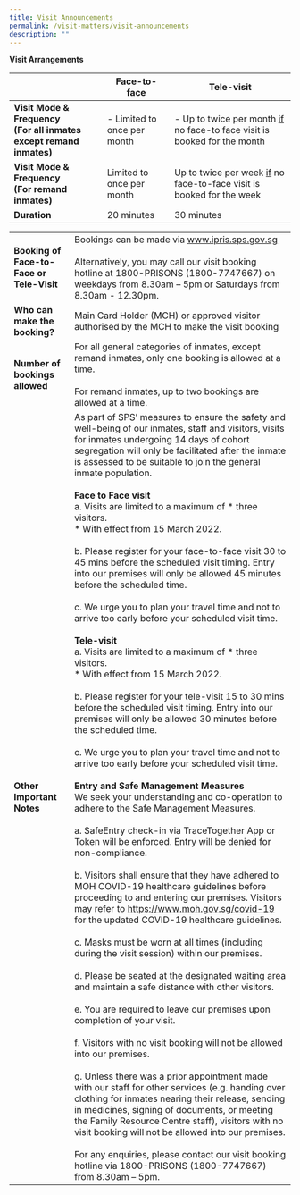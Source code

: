 ```yaml
---
title: Visit Announcements
permalink: /visit-matters/visit-announcements
description: ""
---
```

**Visit Arrangements**

|  |Face-to-face  | Tele-visit  |
| -------- | -------- | -------- |
|**Visit Mode & Frequency<br>(For all inmates except remand inmates)**| - Limited to once per month |- Up to twice per month <u>if</u> no face-to face visit is booked for the month|
|**Visit Mode & Frequency<br>(For remand inmates)**|Limited to once per month|Up to twice per week <u>if</u> no face-to-face visit is booked for the week|
|**Duration**|20 minutes|30 minutes  |

|  |  |
| -------- | -------- | 
| **Booking of Face-to-Face or Tele-Visit** |Bookings can be made via www.ipris.sps.gov.sg <br>&nbsp;<br>Alternatively, you may call our visit booking hotline at 1800-PRISONS (1800-7747667) on weekdays from 8.30am – 5pm or Saturdays from 8.30am - 12.30pm. |
|**Who can make the booking?**|Main Card Holder (MCH) or approved visitor authorised by the MCH to make the visit booking |
|**Number of bookings allowed** |For all general categories of inmates, except remand inmates, only one booking is allowed at a time.<br>&nbsp;<br>For remand inmates, up to two bookings are allowed at a time.|
|**Other Important Notes**|As part of SPS’ measures to ensure the safety and well-being of our inmates, staff and visitors, visits for inmates undergoing 14 days of cohort segregation will only be facilitated after the inmate is assessed to be suitable to join the general inmate population. <br>&nbsp;<br>**Face to Face visit** <br>a.       Visits are limited to a maximum of * three visitors.<br>* With effect from 15 March 2022.<br>&nbsp;<br>b.       Please register for your face-to-face visit 30 to 45 mins before the scheduled visit timing. Entry into our premises will only be allowed 45 minutes before the scheduled time.<br>&nbsp;<br>c.       We urge you to plan your travel time and not to arrive too early before your scheduled visit time.<br>&nbsp;<br>**Tele-visit**<br>a.       Visits are limited to a maximum of * three visitors. <br>* With effect from 15 March 2022.<br>&nbsp;<br>b.       Please register for your tele-visit 15 to 30 mins before the scheduled visit timing. Entry into our premises will only be allowed 30 minutes before the scheduled time.<br>&nbsp;<br>c.      We urge you to plan your travel time and not to arrive too early before your scheduled visit time.<br>&nbsp;<br>**Entry and Safe Management Measures**<br>We seek your understanding and co-operation to adhere to the Safe Management Measures. <br>&nbsp;<br>a.       SafeEntry check-in via TraceTogether App or Token will be enforced. Entry will be denied for non-compliance.<br>&nbsp;<br>b.       Visitors shall ensure that they have adhered to MOH COVID-19 healthcare guidelines before proceeding to and entering our premises. Visitors may refer to https://www.moh.gov.sg/covid-19 for the updated COVID-19 healthcare guidelines.<br>&nbsp;<br>c.       Masks must be worn at all times (including during the visit session) within our premises.<br>&nbsp;<br>d.       Please be seated at the designated waiting area and maintain a safe distance with other visitors.<br>&nbsp;<br>e.       You are required to leave our premises upon completion of your visit.<br>&nbsp;<br>f.        Visitors with no visit booking will not be allowed into our premises.<br>&nbsp;<br>g.       Unless there was a prior appointment made with our staff for other services (e.g.  handing over clothing for inmates nearing their release, sending in medicines, signing of documents, or meeting the Family Resource Centre staff), visitors with no visit booking will not be allowed into our premises.<br>&nbsp;<br>For any enquiries, please contact our visit booking hotline via 1800-PRISONS (1800-7747667) from 8.30am – 5pm.  |